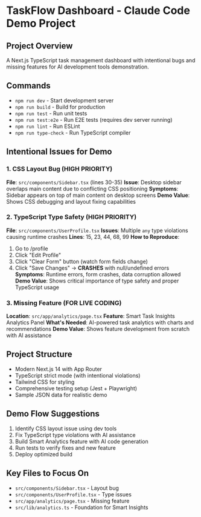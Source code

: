 # TaskFlow Dashboard - Claude Code Demo Project

## Project Overview
A Next.js TypeScript task management dashboard with intentional bugs and missing features for AI development tools demonstration.

## Commands
- `npm run dev` - Start development server
- `npm run build` - Build for production
- `npm run test` - Run unit tests
- `npm run test:e2e` - Run E2E tests (requires dev server running)
- `npm run lint` - Run ESLint
- `npm run type-check` - Run TypeScript compiler

## Intentional Issues for Demo

### 1. CSS Layout Bug (HIGH PRIORITY)
**File**: `src/components/Sidebar.tsx` (lines 30-35)
**Issue**: Desktop sidebar overlaps main content due to conflicting CSS positioning
**Symptoms**: Sidebar appears on top of main content on desktop screens
**Demo Value**: Shows CSS debugging and layout fixing capabilities

### 2. TypeScript Type Safety (HIGH PRIORITY)  
**File**: `src/components/UserProfile.tsx`
**Issues**: Multiple `any` type violations causing runtime crashes
**Lines**: 15, 23, 44, 68, 99
**How to Reproduce**: 
  1. Go to /profile
  2. Click "Edit Profile" 
  3. Click "Clear Form" button (watch form fields change)
  4. Click "Save Changes" → **CRASHES** with null/undefined errors
**Symptoms**: Runtime errors, form crashes, data corruption allowed
**Demo Value**: Shows critical importance of type safety and proper TypeScript usage

### 3. Missing Feature (FOR LIVE CODING)
**Location**: `src/app/analytics/page.tsx`
**Feature**: Smart Task Insights Analytics Panel
**What's Needed**: AI-powered task analytics with charts and recommendations
**Demo Value**: Shows feature development from scratch with AI assistance

## Project Structure
- Modern Next.js 14 with App Router
- TypeScript strict mode (with intentional violations)
- Tailwind CSS for styling
- Comprehensive testing setup (Jest + Playwright)
- Sample JSON data for realistic demo

## Demo Flow Suggestions
1. Identify CSS layout issue using dev tools
2. Fix TypeScript type violations with AI assistance  
3. Build Smart Analytics feature with AI code generation
4. Run tests to verify fixes and new feature
5. Deploy optimized build

## Key Files to Focus On
- `src/components/Sidebar.tsx` - Layout bug
- `src/components/UserProfile.tsx` - Type issues
- `src/app/analytics/page.tsx` - Missing feature
- `src/lib/analytics.ts` - Foundation for Smart Insights